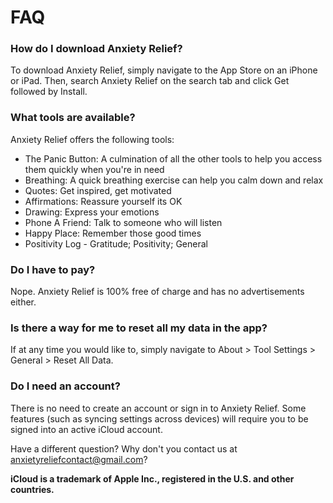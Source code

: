 # FAQ

### How do I download Anxiety Relief?
To download Anxiety Relief, simply navigate to the App Store on an iPhone or iPad. Then, search Anxiety Relief on the search tab and click Get followed by Install.

### What tools are available?
Anxiety Relief offers the following tools:
- The Panic Button: A culmination of all the other tools to help you access them quickly when you're in need
- Breathing: A quick breathing exercise can help you calm down and relax
- Quotes: Get inspired, get motivated
- Affirmations: Reassure yourself its OK
- Drawing: Express your emotions
- Phone A Friend: Talk to someone who will listen
- Happy Place: Remember those good times
- Positivity Log - Gratitude; Positivity; General

### Do I have to pay?
Nope. Anxiety Relief is 100% free of charge and has no advertisements either.

### Is there a way for me to reset all my data in the app?
If at any time you would like to, simply navigate to About > Tool Settings > General > Reset All Data.

### Do I need an account?
There is no need to create an account or sign in to Anxiety Relief. Some features (such as syncing settings across devices) will require you to be signed into an active iCloud account.

Have a different question? Why don't you contact us at anxietyreliefcontact@gmail.com?

**iCloud is a trademark of Apple Inc., registered in the U.S. and other countries.**
